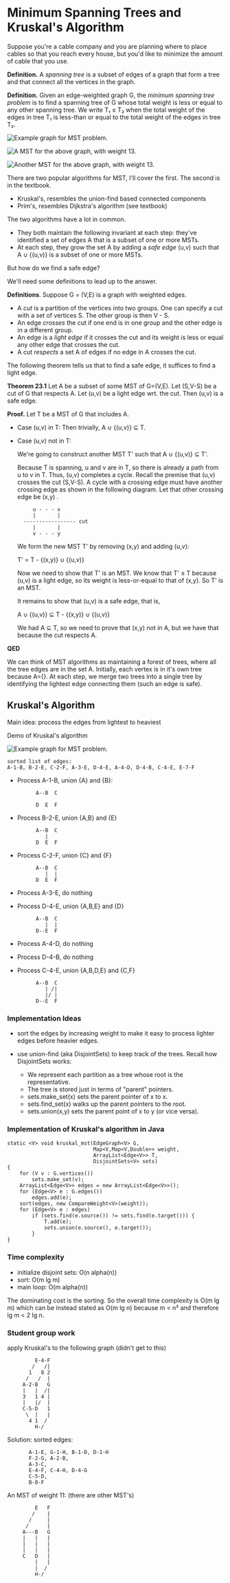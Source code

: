 # Minimum Spanning Trees and Kruskal's Algorithm

Suppose you're a cable company and you are planning where to place
cables so that you reach every house, but you'd like to minimize the
amount of cable that you use.

**Definition.** A *spanning tree* is a subset of edges of a graph that form a
tree and that connect all the vertices in the graph.

**Definition.** Given an edge-weighted graph G, the *minimum spanning tree
problem* is to find a spanning tree of G whose total weight is less or
equal to any other spanning tree. We write T₁ ≤ T₂ when the total
weight of the edges in tree T₁ is less-than or equal to the
total weight of the edges in tree T₂.

![**Example graph for MST problem.**](./graph2.png)

![**A MST for the above graph, with weight 13.**](./graph3.png)

![**Another MST for the above graph, with weight 13.**](./graph4.png)

There are two popular algorithms for MST, I'll cover
the first. The second is in the textbook.

* Kruskal's, resembles the union-find based connected components
* Prim's, resembles Dijkstra's algorithm (see textbook)

The two algorithms have a lot in common.

* They both maintain the following invariant at each step:
  they've identified a set of edges A that is a subset of
  one or more MSTs.
* At each step, they grow the set A by adding a *safe edge* (u,v)
  such that A ∪ {(u,v)} is a subset of one or more MSTs.

But how do we find a safe edge?

We'll need some definitions to lead up to the answer.

**Definitions**. Suppose G = (V,E) is a graph with weighted edges.

- A *cut* is a partition of the vertices into two groups.
  One can specify a cut with a set of vertices S. The other
  group is then V - S.
- An edge *crosses* the cut if one end is in one group and
  the other edge is in a different group. 
- An edge is a *light edge* if it crosses the cut and its weight is less
  or equal any other edge that crosses the cut.
- A cut *respects* a set A of edges if no edge in A crosses the cut.

The following theorem tells us that to find a safe edge, it suffices
to find a light edge.

**Theorem 23.1**
Let A be a subset of some MST of G=(V,E). Let (S,V-S) be a cut of G
that respects A. Let (u,v) be a light edge wrt. the cut. Then
(u,v) is a safe edge.

**Proof.**
Let T be a MST of G that includes A.

* Case (u,v) in T: Then trivially, A ∪ {(u,v)} ⊆ T.

* Case (u,v) not in T:

    We're going to construct another MST T' such that A ∪ {(u,v)} ⊆ T'.
    
    Because T is spanning, u and v are in T, so there
    is already a path from u to v in T. Thus, (u,v) completes a cycle.
	Recall the premise that (u,v) crosses the cut (S,V-S).
    A cycle with a crossing edge must have another crossing
    edge as shown in the following diagram.
    Let that other crossing edge be (x,y) . 

           u - - - x
           |       |
        ----------------- cut
           |       |
           v - - - y

    We form the new MST T' by removing (x,y) and adding (u,v):
    
    T' = T - {(x,y)} ∪ {(u,v)}
    
    Now we need to show that T' is an MST.
    We know that T' ≤ T because (u,v) is a light edge,
    so its weight is less-or-equal to that of (x,y). So T' is an MST.

    It remains to show that (u,v) is a safe edge, that is,
    
    A ∪ {(u,v)} ⊆ T - {(x,y)} ∪ {(u,v)}
    
    We had A ⊆ T, so we need to prove that (x,y) not in A,
    but we have that because the cut respects A.

**QED**

We can think of MST algorithms as maintaining a forest of trees, where
all the tree edges are in the set A. Initially, each vertex is in it's
own tree because A={}.  At each step, we merge two trees into a single
tree by identifying the lightest edge connecting them (such an edge is
safe).

## Kruskal's Algorithm

Main idea: process the edges from lightest to heaviest

Demo of Kruskal's algorithm

![**Example graph for MST problem.**](./graph2.png)

	sorted list of edges:
	A-1-B, B-2-E, C-2-F, A-3-E, D-4-E, A-4-D, D-4-B, C-4-E, E-7-F

* Process A-1-B, union {A} and {B}:

			A--B  C

			D  E  F

* Process B-2-E, union {A,B} and {E}

			A--B  C
			   |
			D  E  F

* Process C-2-F, union {C} and {F}

			A--B  C
			   |  |
			D  E  F

* Process A-3-E, do nothing

* Process D-4-E, union {A,B,E} and {D}

			A--B  C
			   |  |
			D--E  F

* Process A-4-D, do nothing

* Process D-4-B, do nothing

* Process C-4-E, union {A,B,D,E} and {C,F} 

			A--B  C
			   | /|
			   |/ |
			D--E  F


### Implementation Ideas

* sort the edges by increasing weight to make it easy to
  process lighter edges before heavier edges.

* use union-find (aka DisjointSets) to keep track of the trees.
  Recall how DisjointSets works:
  
	 - We represent each partition as a tree whose 
	   root is the representative.
	 - The tree is stored just in terms of "parent" pointers.
	 - sets.make_set(x) sets the parent pointer of x to x.
	 - sets.find_set(x) walks up the parent pointers to the root.
	 - sets.union(x,y) sets the parent point of x to y (or vice versa).

### Implementation of Kruskal's algorithm in Java

    static <V> void kruskal_mst(EdgeGraph<V> G, 
                                Map<V,Map<V,Double>> weight,
                                ArrayList<Edge<V>> T, 
                                DisjointSets<V> sets)
    {
        for (V v : G.vertices())
            sets.make_set(v);
        ArrayList<Edge<V>> edges = new ArrayList<Edge<V>>();
        for (Edge<V> e : G.edges())
            edges.add(e);
        sort(edges, new CompareWeight<V>(weight));
        for (Edge<V> e : edges) 
            if (sets.find(e.source()) != sets.find(e.target())) {
                T.add(e);
                sets.union(e.source(), e.target());
            }
    }

### Time complexity
    
* initialize disjoint sets: O(n alpha(n))
* sort: O(m lg m)
* main loop: O(m alpha(n))

The dominating cost is the sorting.
So the overall time complexity is O(m lg m)
which can be instead stated as O(m lg n)
because m < n² and therefore lg m < 2 lg n.

### Student group work

apply Kruskal's to the following graph (didn't get to this)

             E-4-F
            /   /|
           1   8 2
          /   /  |
         A-2-B   G
         |   |  /|
         3   1 4 |
         |   |/  |
         C-5-D   1
          \  |   |
           4 1  /
             H-/

Solution: sorted edges: 

		   A-1-E, G-1-H, B-1-D, D-1-H
		   F-2-G, A-2-B, 
		   A-3-C,
		   E-4-F, C-4-H, D-4-G
		   C-5-D, 
		   B-8-F

An MST of weight 11: (there are other MST's)

             E   F
            /    |
           /     |
          /      |
         A---B   G
         |   |   |
         |   |   |
         |   |   |
         C   D   |
             |   |
             |  /
             H-/

